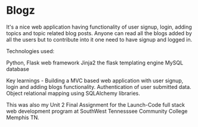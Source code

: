 # Blogz

It's a nice web application having functionality of user signup, login, adding topics and topic related blog posts. Anyone can read all the blogs added by all the users but to contribute into it one need to have signup and logged in.

Technologies used:

Python, Flask web framework
Jinja2 the flask templating engine
MySQL database

Key learnings - 
Building a MVC based web application with user signup, login and adding blogs functionality.
Authentication of user submitted data.
Object relational mapping using SQLAlchemy libraries.

This was also my Unit 2 Final Assignment for the Launch-Code full stack web development program at SouthWest Tennesssee Community College Memphis TN.
